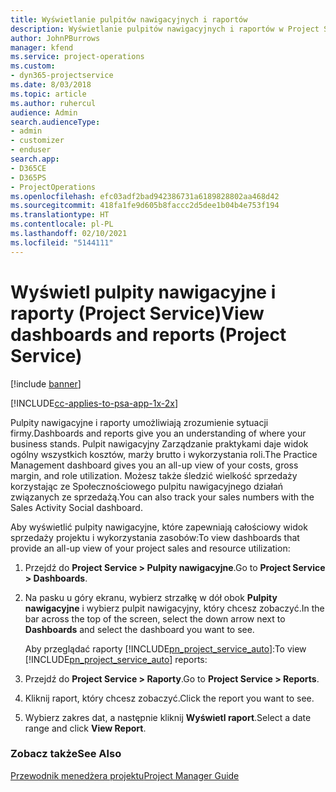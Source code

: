 ```yaml
---
title: Wyświetlanie pulpitów nawigacyjnych i raportów
description: Wyświetlanie pulpitów nawigacyjnych i raportów w Project Service
author: JohnPBurrows
manager: kfend
ms.service: project-operations
ms.custom:
- dyn365-projectservice
ms.date: 8/03/2018
ms.topic: article
ms.author: ruhercul
audience: Admin
search.audienceType:
- admin
- customizer
- enduser
search.app:
- D365CE
- D365PS
- ProjectOperations
ms.openlocfilehash: efc03adf2bad942386731a6189828802aa468d42
ms.sourcegitcommit: 418fa1fe9d605b8faccc2d5dee1b04b4e753f194
ms.translationtype: HT
ms.contentlocale: pl-PL
ms.lasthandoff: 02/10/2021
ms.locfileid: "5144111"
---
```

# <a name="view-dashboards-and-reports-project-service"></a><span data-ttu-id="58c86-103">Wyświetl pulpity nawigacyjne i raporty (Project Service)</span><span class="sxs-lookup"><span data-stu-id="58c86-103">View dashboards and reports (Project Service)</span></span>

[!include [banner](../includes/psa-now-project-operations.md)]

[!INCLUDE[cc-applies-to-psa-app-1x-2x](../includes/cc-applies-to-psa-app-1x-2x.md)]

<span data-ttu-id="58c86-104">Pulpity nawigacyjne i raporty umożliwiają zrozumienie sytuacji firmy.</span><span class="sxs-lookup"><span data-stu-id="58c86-104">Dashboards and reports give you an understanding of where your business stands.</span></span> <span data-ttu-id="58c86-105">Pulpit nawigacyjny Zarządzanie praktykami daje widok ogólny wszystkich kosztów, marży brutto i wykorzystania roli.</span><span class="sxs-lookup"><span data-stu-id="58c86-105">The Practice Management dashboard gives you an all-up view of your costs, gross margin, and role utilization.</span></span> <span data-ttu-id="58c86-106">Możesz także śledzić wielkość sprzedaży korzystając ze Społecznościowego pulpitu nawigacyjnego działań związanych ze sprzedażą.</span><span class="sxs-lookup"><span data-stu-id="58c86-106">You can also track your sales numbers with the Sales Activity Social dashboard.</span></span>  
  
 <span data-ttu-id="58c86-107">Aby wyświetlić pulpity nawigacyjne, które zapewniają całościowy widok sprzedaży projektu i wykorzystania zasobów:</span><span class="sxs-lookup"><span data-stu-id="58c86-107">To view dashboards that provide an all-up view of your project sales and resource utilization:</span></span>  
  
1. <span data-ttu-id="58c86-108">Przejdź do **Project Service > Pulpity nawigacyjne**.</span><span class="sxs-lookup"><span data-stu-id="58c86-108">Go to **Project Service > Dashboards**.</span></span>  
  
2. <span data-ttu-id="58c86-109">Na pasku u góry ekranu, wybierz strzałkę w dół obok **Pulpity nawigacyjne** i wybierz pulpit nawigacyjny, który chcesz zobaczyć.</span><span class="sxs-lookup"><span data-stu-id="58c86-109">In the bar across the top of the screen, select the down arrow next to **Dashboards** and select the dashboard you want to see.</span></span>  
  
   <span data-ttu-id="58c86-110">Aby przeglądać raporty [!INCLUDE[pn_project_service_auto](../includes/pn-project-service-auto.md)]:</span><span class="sxs-lookup"><span data-stu-id="58c86-110">To view [!INCLUDE[pn_project_service_auto](../includes/pn-project-service-auto.md)] reports:</span></span>  
  
3. <span data-ttu-id="58c86-111">Przejdź do **Project Service > Raporty**.</span><span class="sxs-lookup"><span data-stu-id="58c86-111">Go to **Project Service > Reports**.</span></span>  
  
4. <span data-ttu-id="58c86-112">Kliknij raport, który chcesz zobaczyć.</span><span class="sxs-lookup"><span data-stu-id="58c86-112">Click the report you want to see.</span></span>  
  
5. <span data-ttu-id="58c86-113">Wybierz zakres dat, a następnie kliknij **Wyświetl raport**.</span><span class="sxs-lookup"><span data-stu-id="58c86-113">Select a date range and click **View Report**.</span></span>  
  
### <a name="see-also"></a><span data-ttu-id="58c86-114">Zobacz także</span><span class="sxs-lookup"><span data-stu-id="58c86-114">See Also</span></span>  
 [<span data-ttu-id="58c86-115">Przewodnik menedżera projektu</span><span class="sxs-lookup"><span data-stu-id="58c86-115">Project Manager Guide</span></span>](../psa/project-manager-guide.md)

